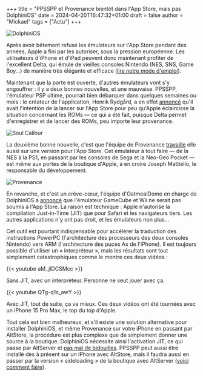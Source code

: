 +++
title = "PPSSPP et Provenance bientôt dans l'App Store, mais pas DolphiniOS"
date = 2024-04-20T16:47:32+01:00
draft = false
author = "Mickael"
tags = ["Actu"]
+++ 

![DolphiniOS](F-ZeroGX.jpg "Pas de F-Zero GX sur iPhone (à moins de le vouloir vraiment)")

Après avoir bêtement refusé les émulateurs sur l'App Store pendant des années, Apple a fini par les autoriser, sous la pression européenne. Les utilisateurs d'iPhone et d'iPad peuvent donc maintenant profiter de l'excellent Delta, qui émule de vieilles consoles Nintendo (NES, SNS, Game Boy…) de manière très élégante et efficace ([lire notre mode d'emploi](https://nostick.fr/articles/2024/avril/1904-comment-installer-et-utiliser-delta/)).

Maintenant que la porte est ouverte, d'autres émulateurs vont s'y engouffrer : il y a deux bonnes nouvelles, et une mauvaise. PPSSPP, l'émulateur PSP ultime, pourrait bien débarquer dans quelques semaines ou mois : le créateur de l'application, Henrik Rydgård, a en effet [annoncé](https://www.ppsspp.org/news/apple-announcement-comment/) qu'il avait l'intention de la lancer sur l'App Store pour peu qu'Apple éclaircisse la situation concernant les ROMs — ce qui a été fait, puisque Delta permet d'enregistrer et de lancer des ROMs, peu importe leur provenance.

![Soul Calibur](soulcalibur.jpg "Ce bon vieux Soul Calibur dans PPSSPP")


La deuxième bonne nouvelle, c'est que l'équipe de Provenance [travaille](https://www.imore.com/iphone/exclusive-iphone-emulator-provenance-following-delta-onto-the-app-store-with-sega-and-playstation-support-in-tow) elle aussi sur une version pour l'App Store. Cet émulateur à tout faire — de la NES à la PS1, en passant par les consoles de Sega et la Neo-Geo Pocket — est même aux portes de la boutique d'Apple, à en croire Joseph Mattiello, le responsable du développement.

![Provenance](Provenance.jpg "L'émulateur Provenance.")

En revanche, et c'est un crève-cœur, l'équipe d'OatmealDome en charge de DolphiniOS a [annoncé](https://oatmealdome.me/blog/why-dolphin-isnt-coming-to-the-app-store/) que l'émulateur GameCube et Wii ne serait pas soumis à l'App Store. La raison est technique : Apple n'autorise la compilation Just-in-Time (JIT) que pour Safari et les navigateurs tiers. Les autres applications n'y ont pas droit, et les émulateurs non plus…

Cet outil est pourtant indispensable pour accélérer la traduction des instructions PowerPC (l'architecture des processeurs des deux consoles Nintendo) vers ARM (l'architecture des puces Ax de l'iPhone). Il est toujours possible d'utiliser un « interpréteur », mais les résultats sont tout simplement catastrophiques comme le montre ces deux vidéos :

{{< youtube aM_jIDCSMcc >}} 

Sans JIT, avec un interpréteur. Personne ne veut jouer avec ça.

{{< youtube QTg-q1s_awY >}} 

Avec JIT, tout de suite, ça va mieux. Ces deux vidéos ont été tournées avec un iPhone 15 Pro Max, le top du top d'Apple.

Tout cela est bien malheureux, et s'il existe une solution alternative pour installer DolphiniOS, et même Provenance sur votre iPhone en passant par AltStore, la procédure est plus complexe que de simplement donner une source à la boutique. DolphiniOS nécessite ainsi l'activation JIT, ce qui passe par AltServer et [pas mal de bidouilles](https://faq.altstore.io/how-to-use-altstore/altjit). PPSSPP peut aussi être installé dès à présent sur un iPhone avec AltStore, mais il faudra aussi en passer par la version « sideloading » de la boutique avec AltServer ([voici comment faire](https://suyogya.link/installing-sidestore-and-ppsspp-on-ios/)).
